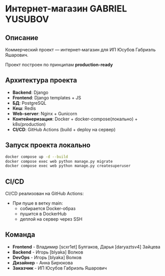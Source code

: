 # Интернет-магазин GABRIEL YUSUBOV
##  Описание
Коммерческий проект — интернет-магазин для ИП Юсубов Габриэль Яшарович.  

Проект построен по принципам **production-ready**

## Архитектура проекта
- **Backend**: Django
- **Frontend**: Django templates + JS
- **БД**: PostgreSQL
- **Кеш**: Redis
- **Web-server**: Nginx + Gunicorn
- **Контейнеризация**: Docker + docker-compose(локально) + k8s(production)
- **CI/CD**: GitHub Actions (build + deploy на сервер)

## Запуск проекта локально
   ```bash
   docker compose up -d --build
   docker compose exec web python manage.py migrate
   docker compose exec web python manage.py createsuperuser
   ```

## CI/CD
CI/CD реализован на GitHub Actions:

- При пуше в ветку main:
    - собирается Docker-образ
    - пушится в DockerHub
    - деплой на сервер через SSH

## Команда
- **Frontend** - Владимир [scxr1et] Булгаков, Дарья [daryaztsv4] Зайцева
- **Backend** - Игорь [blyaka] Волков
- **DevOps** - Игорь [blyaka] Волков
- **Дизайнер** - Анна Бирюкова
- **Заказчик** - ИП Юсубов Габриэль Яшарович